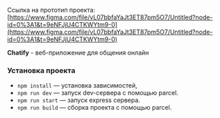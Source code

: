 Ссылка на прототип проекта: [https://www.figma.com/file/vL07bbfaYaJt3ET87pm5O7/Untitled?node-id=0%3A1&t=9eNFJjU4CTKWYtm9-0](https://www.figma.com/file/vL07bbfaYaJt3ET87pm5O7/Untitled?node-id=0%3A1&t=9eNFJjU4CTKWYtm9-0)

**Chatify** - веб-приложение для общения онлайн

### Установка проекта

- `npm install` — установка зависимостей,
- `npm run dev` — запуск dev-сервера с помощью parcel.
- `npm run start` — запуск express сервера.
- `npm run build` — сборка проекта c помощью parcel.
